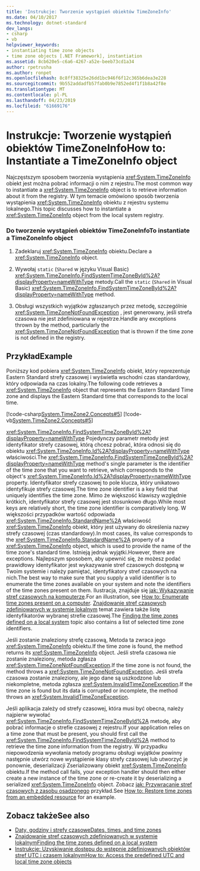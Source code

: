 ```yaml
---
title: 'Instrukcje: Tworzenie wystąpień obiektów TimeZoneInfo'
ms.date: 04/10/2017
ms.technology: dotnet-standard
dev_langs:
- csharp
- vb
helpviewer_keywords:
- instantiating time zone objects
- time zone objects [.NET Framework], instantiation
ms.assetid: 8cb620e5-c6a6-4267-a52e-beeb73cd1a34
author: rpetrusha
ms.author: ronpet
ms.openlocfilehash: 8c8ff38325e26dd1bc946f6f12c365b6dea3e228
ms.sourcegitcommit: 9b552addadfb57fab0b9e7852ed4f1f1b8a42f8e
ms.translationtype: MT
ms.contentlocale: pl-PL
ms.lasthandoff: 04/23/2019
ms.locfileid: "61669176"
---
```

# <a name="how-to-instantiate-a-timezoneinfo-object"></a><span data-ttu-id="3efbf-102">Instrukcje: Tworzenie wystąpień obiektów TimeZoneInfo</span><span class="sxs-lookup"><span data-stu-id="3efbf-102">How to: Instantiate a TimeZoneInfo object</span></span>

<span data-ttu-id="3efbf-103">Najczęstszym sposobem tworzenia wystąpienia <xref:System.TimeZoneInfo> obiekt jest można pobrać informacji o nim z rejestru.</span><span class="sxs-lookup"><span data-stu-id="3efbf-103">The most common way to instantiate a <xref:System.TimeZoneInfo> object is to retrieve information about it from the registry.</span></span> <span data-ttu-id="3efbf-104">W tym temacie omówiono sposób tworzenia wystąpienia <xref:System.TimeZoneInfo> obiektu z rejestru systemu lokalnego.</span><span class="sxs-lookup"><span data-stu-id="3efbf-104">This topic discusses how to instantiate a <xref:System.TimeZoneInfo> object from the local system registry.</span></span>

### <a name="to-instantiate-a-timezoneinfo-object"></a><span data-ttu-id="3efbf-105">Do tworzenie wystąpień obiektów TimeZoneInfo</span><span class="sxs-lookup"><span data-stu-id="3efbf-105">To instantiate a TimeZoneInfo object</span></span>

1. <span data-ttu-id="3efbf-106">Zadeklaruj <xref:System.TimeZoneInfo> obiektu.</span><span class="sxs-lookup"><span data-stu-id="3efbf-106">Declare a <xref:System.TimeZoneInfo> object.</span></span>

2. <span data-ttu-id="3efbf-107">Wywołaj `static` (`Shared` w języku Visual Basic) <xref:System.TimeZoneInfo.FindSystemTimeZoneById%2A?displayProperty=nameWithType> metody.</span><span class="sxs-lookup"><span data-stu-id="3efbf-107">Call the `static` (`Shared` in Visual Basic) <xref:System.TimeZoneInfo.FindSystemTimeZoneById%2A?displayProperty=nameWithType> method.</span></span>

3. <span data-ttu-id="3efbf-108">Obsługi wszystkich wyjątków zgłaszanych przez metodę, szczególnie <xref:System.TimeZoneNotFoundException> , jest generowany, jeśli strefa czasowa nie jest zdefiniowana w rejestrze.</span><span class="sxs-lookup"><span data-stu-id="3efbf-108">Handle any exceptions thrown by the method, particularly the <xref:System.TimeZoneNotFoundException> that is thrown if the time zone is not defined in the registry.</span></span>

## <a name="example"></a><span data-ttu-id="3efbf-109">Przykład</span><span class="sxs-lookup"><span data-stu-id="3efbf-109">Example</span></span>

<span data-ttu-id="3efbf-110">Poniższy kod pobiera <xref:System.TimeZoneInfo> obiekt, który reprezentuje Eastern Standard strefy czasowej i wyświetla wschodni czas standardowy, który odpowiada na czas lokalny.</span><span class="sxs-lookup"><span data-stu-id="3efbf-110">The following code retrieves a <xref:System.TimeZoneInfo> object that represents the Eastern Standard Time zone and displays the Eastern Standard time that corresponds to the local time.</span></span>

[!code-csharp[System.TimeZone2.Concepts#5](../../../samples/snippets/csharp/VS_Snippets_CLR_System/system.TimeZone2.Concepts/CS/TimeZone2Concepts.cs#5)]
[!code-vb[System.TimeZone2.Concepts#5](../../../samples/snippets/visualbasic/VS_Snippets_CLR_System/system.TimeZone2.Concepts/VB/TimeZone2Concepts.vb#5)]

<span data-ttu-id="3efbf-111"><xref:System.TimeZoneInfo.FindSystemTimeZoneById%2A?displayProperty=nameWithType> Pojedynczy parametr metody jest identyfikator strefy czasowej, którą chcesz pobrać, która odnosi się do obiektu <xref:System.TimeZoneInfo.Id%2A?displayProperty=nameWithType> właściwości.</span><span class="sxs-lookup"><span data-stu-id="3efbf-111">The <xref:System.TimeZoneInfo.FindSystemTimeZoneById%2A?displayProperty=nameWithType> method's single parameter is the identifier of the time zone that you want to retrieve, which corresponds to the object's <xref:System.TimeZoneInfo.Id%2A?displayProperty=nameWithType> property.</span></span> <span data-ttu-id="3efbf-112">Identyfikator strefy czasowej to pole klucza, który unikatowo identyfikuje strefy czasowej.</span><span class="sxs-lookup"><span data-stu-id="3efbf-112">The time zone identifier is a key field that uniquely identifies the time zone.</span></span> <span data-ttu-id="3efbf-113">Mimo że większość klawiszy względnie krótkich, identyfikator strefy czasowej jest stosunkowo długo.</span><span class="sxs-lookup"><span data-stu-id="3efbf-113">While most keys are relatively short, the time zone identifier is comparatively long.</span></span> <span data-ttu-id="3efbf-114">W większości przypadków wartość odpowiada <xref:System.TimeZoneInfo.StandardName%2A> właściwość <xref:System.TimeZoneInfo> obiekt, który jest używany do określenia nazwy strefy czasowej (czas standardowy).</span><span class="sxs-lookup"><span data-stu-id="3efbf-114">In most cases, its value corresponds to the <xref:System.TimeZoneInfo.StandardName%2A> property of a <xref:System.TimeZoneInfo> object, which is used to provide the name of the time zone's standard time.</span></span> <span data-ttu-id="3efbf-115">Istnieją jednak wyjątki.</span><span class="sxs-lookup"><span data-stu-id="3efbf-115">However, there are exceptions.</span></span> <span data-ttu-id="3efbf-116">Najlepszym sposobem, aby upewnić się, że możesz podać prawidłowy identyfikator jest wykazywanie stref czasowych dostępną w Twoim systemie i należy pamiętać, identyfikatory stref czasowych na nich.</span><span class="sxs-lookup"><span data-stu-id="3efbf-116">The best way to make sure that you supply a valid identifier is to enumerate the time zones available on your system and note the identifiers of the time zones present on them.</span></span> <span data-ttu-id="3efbf-117">Ilustracja, znajduje się [jak: Wykazywanie stref czasowych na komputerze](../../../docs/standard/datetime/enumerate-time-zones.md).</span><span class="sxs-lookup"><span data-stu-id="3efbf-117">For an illustration, see [How to: Enumerate time zones present on a computer](../../../docs/standard/datetime/enumerate-time-zones.md).</span></span> <span data-ttu-id="3efbf-118">[Znajdowanie stref czasowych zdefiniowanych w systemie lokalnym](../../../docs/standard/datetime/finding-the-time-zones-on-local-system.md) temat zawiera także listę identyfikatorów wybranej strefie czasowej.</span><span class="sxs-lookup"><span data-stu-id="3efbf-118">The [Finding the time zones defined on a local system](../../../docs/standard/datetime/finding-the-time-zones-on-local-system.md) topic also contains a list of selected time zone identifiers.</span></span>

<span data-ttu-id="3efbf-119">Jeśli zostanie znaleziony strefę czasową, Metoda ta zwraca jego <xref:System.TimeZoneInfo> obiektu.</span><span class="sxs-lookup"><span data-stu-id="3efbf-119">If the time zone is found, the method returns its <xref:System.TimeZoneInfo> object.</span></span> <span data-ttu-id="3efbf-120">Jeśli strefa czasowa nie zostanie znaleziony, metoda zgłasza <xref:System.TimeZoneNotFoundException>.</span><span class="sxs-lookup"><span data-stu-id="3efbf-120">If the time zone is not found, the method throws a <xref:System.TimeZoneNotFoundException>.</span></span> <span data-ttu-id="3efbf-121">Jeśli strefa czasowa zostanie znaleziony, ale jego dane są uszkodzone lub niekompletne, metoda zgłasza <xref:System.InvalidTimeZoneException>.</span><span class="sxs-lookup"><span data-stu-id="3efbf-121">If the time zone is found but its data is corrupted or incomplete, the method throws an <xref:System.InvalidTimeZoneException>.</span></span>

<span data-ttu-id="3efbf-122">Jeśli aplikacja zależy od strefy czasowej, która musi być obecna, należy najpierw wywołać <xref:System.TimeZoneInfo.FindSystemTimeZoneById%2A> metodę, aby pobrać informacje o strefie czasowej z rejestru.</span><span class="sxs-lookup"><span data-stu-id="3efbf-122">If your application relies on a time zone that must be present, you should first call the <xref:System.TimeZoneInfo.FindSystemTimeZoneById%2A> method to retrieve the time zone information from the registry.</span></span> <span data-ttu-id="3efbf-123">W przypadku niepowodzenia wywołania metody programu obsługi wyjątków powinny następnie utwórz nowe wystąpienie klasy strefy czasowej lub utworzyć je ponownie, deserializacji Zserializowany obiekt <xref:System.TimeZoneInfo> obiektu.</span><span class="sxs-lookup"><span data-stu-id="3efbf-123">If the method call fails, your exception handler should then either create a new instance of the time zone or re-create it by deserializing a serialized <xref:System.TimeZoneInfo> object.</span></span> <span data-ttu-id="3efbf-124">Zobacz [jak: Przywracanie stref czasowych z zasobu osadzonego](../../../docs/standard/datetime/restore-time-zones-from-an-embedded-resource.md) przykład.</span><span class="sxs-lookup"><span data-stu-id="3efbf-124">See [How to: Restore time zones from an embedded resource](../../../docs/standard/datetime/restore-time-zones-from-an-embedded-resource.md) for an example.</span></span>

## <a name="see-also"></a><span data-ttu-id="3efbf-125">Zobacz także</span><span class="sxs-lookup"><span data-stu-id="3efbf-125">See also</span></span>

- [<span data-ttu-id="3efbf-126">Daty, godziny i strefy czasowe</span><span class="sxs-lookup"><span data-stu-id="3efbf-126">Dates, times, and time zones</span></span>](../../../docs/standard/datetime/index.md)
- [<span data-ttu-id="3efbf-127">Znajdowanie stref czasowych zdefiniowanych w systemie lokalnym</span><span class="sxs-lookup"><span data-stu-id="3efbf-127">Finding the time zones defined on a local system</span></span>](../../../docs/standard/datetime/finding-the-time-zones-on-local-system.md)
- [<span data-ttu-id="3efbf-128">Instrukcje: Uzyskiwanie dostępu do wstępnie zdefiniowanych obiektów stref UTC i czasem lokalnym</span><span class="sxs-lookup"><span data-stu-id="3efbf-128">How to: Access the predefined UTC and local time zone objects</span></span>](../../../docs/standard/datetime/access-utc-and-local.md)
